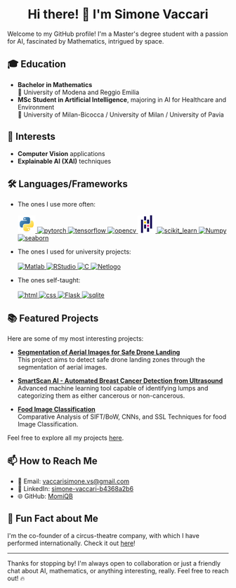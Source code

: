 <div align="center">
  <h1>Hi there! 👋 I'm Simone Vaccari</h1>
</div>

Welcome to my GitHub profile! I'm a Master's degree student with a passion for AI, fascinated by Mathematics, intrigued by space. 

## 🎓 Education
  - **Bachelor in Mathematics**  
    🏫 University of Modena and Reggio Emilia 
  - **MSc Student in Artificial Intelligence**, majoring in AI for Healthcare and Environment  
    🏫 University of Milan-Bicocca / University of Milan / University of Pavia

## 🌱 Interests
  - **Computer Vision** applications
  - **Explainable AI (XAI)** techniques

## 🛠️ Languages/Frameworks
- The ones I use more often:<br>  
        <a href="https://www.python.org" target="_blank" rel="noreferrer"> <img src="https://raw.githubusercontent.com/devicons/devicon/master/icons/python/python-original.svg" alt="python" width="40" height="40"/> </a>
  <a href="https://pytorch.org/" target="_blank" rel="noreferrer"> <img src="https://www.vectorlogo.zone/logos/pytorch/pytorch-icon.svg" alt="pytorch" width="40" height="40"/> </a>
  <a href="https://www.tensorflow.org" target="_blank" rel="noreferrer"> <img src="https://www.vectorlogo.zone/logos/tensorflow/tensorflow-icon.svg" alt="tensorflow" width="40" height="40"/> </a> 
    <a href="https://opencv.org/" target="_blank" rel="noreferrer"> <img src="https://www.vectorlogo.zone/logos/opencv/opencv-icon.svg" alt="opencv" width="40" height="40"/> </a> 
    <a href="https://pandas.pydata.org/" target="_blank" rel="noreferrer"> <img src="https://raw.githubusercontent.com/devicons/devicon/2ae2a900d2f041da66e950e4d48052658d850630/icons/pandas/pandas-original.svg" alt="pandas" width="40" height="40"/> </a> 
    <a href="https://scikit-learn.org/" target="_blank" rel="noreferrer"> <img src="https://upload.wikimedia.org/wikipedia/commons/0/05/Scikit_learn_logo_small.svg" alt="scikit_learn" width="40" height="40"/> </a>
  <a href="https://numpy.org/" target="_blank" rel="noreferrer"> <img src="https://cdn.worldvectorlogo.com/logos/numpy-1.svg" alt="Numpy" width="40" height="40"/> </a>
    <a href="https://seaborn.pydata.org/" target="_blank" rel="noreferrer"> <img src="https://seaborn.pydata.org/_images/logo-mark-lightbg.svg" alt="seaborn" width="40" height="40"/> </a>
    
- The ones I used for university projects:<br>  
    <a href="https://www.mathworks.com/products/matlab.html" target="_blank" rel="noreferrer"> <img src="https://upload.wikimedia.org/wikipedia/commons/thumb/2/21/Matlab_Logo.png/2000px-Matlab_Logo.png" alt="Matlab" width="40" height="40"/> </a>
    <a href="https://cran.rstudio.com" target="_blank" rel="noreferrer"> <img src="https://cran.rstudio.com/Rlogo.svg" alt="RStudio" width="40" height="40"/> </a>
    <a href="https://cran.rstudio.com" target="_blank" rel="noreferrer"> <img src="https://upload.wikimedia.org/wikipedia/commons/thumb/1/18/C_Programming_Language.svg/570px-C_Programming_Language.svg.png?20201031132917" alt="C" width="40" height="40"/> </a>
    <a href="https://www.cprogramming.com/" target="_blank" rel="noreferrer"> <img src="https://ccl.northwestern.edu/netlogo-ccl/netlogo.png" alt="Netlogo" width="40" height="40"/> </a>

- The ones self-taught:<br>  
 <a href="https://html.com/" target="_blank" rel="noreferrer"> <img src="https://upload.wikimedia.org/wikipedia/commons/thumb/6/61/HTML5_logo_and_wordmark.svg/768px-HTML5_logo_and_wordmark.svg.png?20170517184425" alt="html" width="40" height="40"/> </a>
  <a href="https://www.w3.org/Style/CSS/Overview.en.html" target="_blank" rel="noreferrer"> <img src="https://www.vectorlogo.zone/logos/w3_css/w3_css-official.svg" alt="css" width="40" height="40"/> </a>
  <a href=" https://flask.palletsprojects.com/en/stable/" target="_blank" rel="noreferrer"> <img src="https://www.vectorlogo.zone/logos/palletsprojects_flask/palletsprojects_flask-ar21.svg" alt="Flask" width="60" height="40"/> </a>
    <a href="https://www.sqlite.org/" target="_blank" rel="noreferrer"> <img src="https://www.vectorlogo.zone/logos/sqlite/sqlite-icon.svg" alt="sqlite" width="40" height="40"/> </a>
 <!-- - Python, R, C, HTML/CSS/JavaScript, MATLAB, NetLogo-->

## 📚 Featured Projects

Here are some of my most interesting projects:

- **[Segmentation of Aerial Images for Safe Drone Landing](https://github.com/MomiQB/DroneLanding)**  
  This project aims to detect safe drone landing zones through the segmentation of aerial images.

- **[SmartScan AI - Automated Breast Cancer Detection from Ultrasound](https://github.com/MomiQB/SmartScan-AI)**  
  Advanced machine learning tool capable of identifying lumps and categorizing them as either cancerous or non-cancerous.

- **[Food Image Classification](https://github.com/MomiQB/ifood-1M)**  
  Comparative Analysis of SIFT/BoW, CNNs, and SSL Techniques for food Image Classification.

Feel free to explore all my projects [here](https://github.com/MomiQB).

## 📫 How to Reach Me

- 📧 Email: [vaccarisimone.vs@gmail.com](mailto:vaccarisimone.vs@gmail.com)  
- 💼 LinkedIn: [simone-vaccari-b4368a2b6](https://www.linkedin.com/in/simone-vaccari-b4368a2b6/)  
- 🌐 GitHub: [MomiQB](#)

## 🎪 Fun Fact about Me
I'm the co-founder of a circus-theatre company, with which I have performed internationally. Check it out [here](https://compagniadelbuco.it/)!

---

Thanks for stopping by! I'm always open to collaboration or just a friendly chat about AI, mathematics, or anything interesting, really. Feel free to reach out! 🔥


<!--
**MomiQB/MomiQB** is a ✨ _special_ ✨ repository because its `README.md` (this file) appears on your GitHub profile.

Here are some ideas to get you started:

- 🔭 I’m currently working on ...
- 🌱 I’m currently learning ...
- 👯 I’m looking to collaborate on ...
- 🤔 I’m looking for help with ...
- 💬 Ask me about ...
- 📫 How to reach me: ...
- 😄 Pronouns: ...
- ⚡ Fun fact: ...
-->
